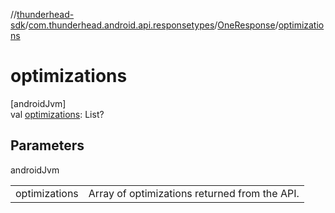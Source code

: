 //[thunderhead-sdk](../../../index.md)/[com.thunderhead.android.api.responsetypes](../index.md)/[OneResponse](index.md)/[optimizations](optimizations.md)

# optimizations

[androidJvm]\
val [optimizations](optimizations.md): List<Optimizations>?

## Parameters

androidJvm

| | |
|---|---|
| optimizations | Array of optimizations returned from the API. |
